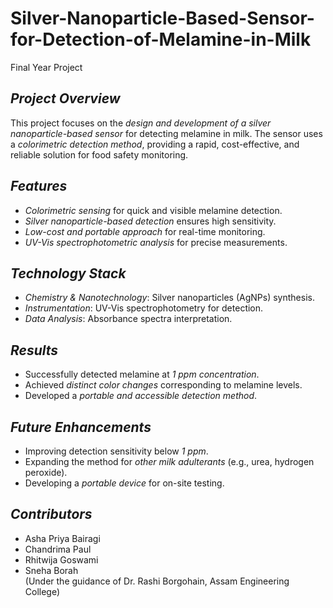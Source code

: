 # Silver-Nanoparticle-Based-Sensor-for-Detection-of-Melamine-in-Milk
Final Year Project


## *Project Overview*
This project focuses on the *design and development of a silver nanoparticle-based sensor* for detecting melamine in milk. The sensor uses a *colorimetric detection method*, providing a rapid, cost-effective, and reliable solution for food safety monitoring.

## *Features*
- *Colorimetric sensing* for quick and visible melamine detection.
- *Silver nanoparticle-based detection* ensures high sensitivity.
- *Low-cost and portable approach* for real-time monitoring.
- *UV-Vis spectrophotometric analysis* for precise measurements.

## *Technology Stack*
- *Chemistry & Nanotechnology*: Silver nanoparticles (AgNPs) synthesis.
- *Instrumentation*: UV-Vis spectrophotometry for detection.
- *Data Analysis*: Absorbance spectra interpretation.

## *Results*
- Successfully detected melamine at *1 ppm concentration*.
- Achieved *distinct color changes* corresponding to melamine levels.
- Developed a *portable and accessible detection method*.

## *Future Enhancements*
- Improving detection sensitivity below *1 ppm*.
- Expanding the method for *other milk adulterants* (e.g., urea, hydrogen peroxide).
- Developing a *portable device* for on-site testing.

## *Contributors*
- Asha Priya Bairagi
- Chandrima Paul
- Rhitwija Goswami
- Sneha Borah  
(Under the guidance of Dr. Rashi Borgohain, Assam Engineering College)
